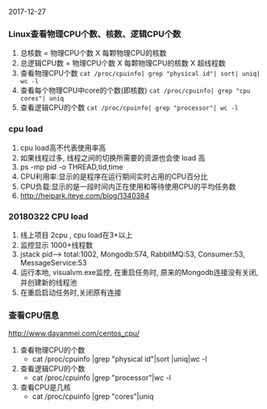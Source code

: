 2017-12-27

### Linux查看物理CPU个数、核数、逻辑CPU个数
1. 总核数 = 物理CPU个数 X 每颗物理CPU的核数 
2. 总逻辑CPU数 = 物理CPU个数 X 每颗物理CPU的核数 X 超线程数
3. 查看物理CPU个数
    ``cat /proc/cpuinfo| grep "physical id"| sort| uniq| wc -l``
4. 查看每个物理CPU中core的个数(即核数)
``cat /proc/cpuinfo| grep "cpu cores"| uniq``
5. 查看逻辑CPU的个数
``cat /proc/cpuinfo| grep "processor"| wc -l``

### cpu load
1. cpu load高不代表使用率高
2. 如果线程过多, 线程之间的切换所需要的资源也会使 load 高
3. ps -mp pid -o THREAD,tid,time
4. CPU利用率:显示的是程序在运行期间实时占用的CPU百分比
5. CPU负载:显示的是一段时间内正在使用和等待使用CPU的平均任务数
6. http://heipark.iteye.com/blog/1340384

### 20180322 CPU load
1. 线上项目 2cpu , cpu load在3+以上
2. 监控显示 1000+线程数
3. jstack pid--> total:1002, Mongodb:574, RabbitMQ:53, Consumer:53, MessageService:53
4. 运行本地, visualvm.exe监控, 在重启任务时, 原来的Mongodb连接没有关闭, 并创建新的线程池
5. 在重启启动任务时,关闭原有连接

### 查看CPU信息
http://www.dayanmei.com/centos_cpu/
1. 查看物理CPU的个数
    - cat /proc/cpuinfo |grep "physical id"|sort |uniq|wc -l
2. 查看逻辑CPU的个数
    - cat /proc/cpuinfo |grep "processor"|wc -l
3. 查看CPU是几核
    - cat /proc/cpuinfo |grep "cores"|uniq
